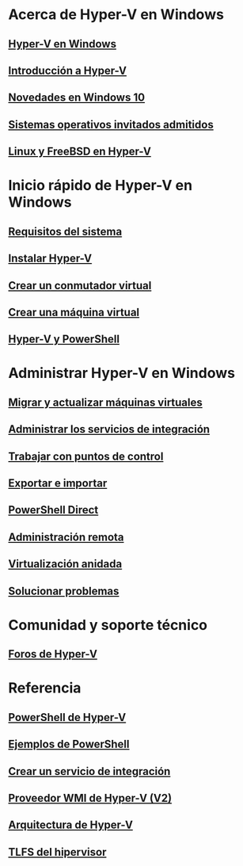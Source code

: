 # Acerca de Hyper-V en Windows

## [Hyper-V en Windows](./windows_welcome.md)

## [Introducción a Hyper-V](./about/hyperv_on_windows.md)

## [Novedades en Windows 10](./about/whats_new.md)

## [Sistemas operativos invitados admitidos](about/supported_guest_os.md)

## [Linux y FreeBSD en Hyper-V](https://technet.microsoft.com/library/dn531030.aspx)

# Inicio rápido de Hyper-V en Windows

## [Requisitos del sistema](quick_start/walkthrough_compatibility.md)

## [Instalar Hyper-V](quick_start/walkthrough_install.md)

## [Crear un conmutador virtual](quick_start/walkthrough_virtual_switch.md)

## [Crear una máquina virtual](quick_start/walkthrough_create_vm.md)

## [Hyper-V y PowerShell](quick_start/walkthrough_powershell.md)

# Administrar Hyper-V en Windows

## [Migrar y actualizar máquinas virtuales](user_guide/migrating_vms.md)

## [Administrar los servicios de integración](user_guide/managing_ics.md)

## [Trabajar con puntos de control](user_guide/checkpoints.md)

## [Exportar e importar](user_guide/export_import.md)

## [PowerShell Direct](user_guide/vmsession.md)

## [Administración remota](user_guide/remote_host_management.md)

## [Virtualización anidada](user_guide/nesting.md)

## [Solucionar problemas](user_guide/troubleshooting.md)

# Comunidad y soporte técnico

## [Foros de Hyper-V](https://social.technet.microsoft.com/Forums/windowsserver/en-US/home?forum=winserverhyperv)

# Referencia

## [PowerShell de Hyper-V](https://technet.microsoft.com/library/hh848559.aspx)

## [Ejemplos de PowerShell](develop/powershell_snippets.md)

## [Crear un servicio de integración](develop/make_mgmt_service.md)

## [Proveedor WMI de Hyper-V (V2)](https://msdn.microsoft.com/library/hh850319.aspx)

## [Arquitectura de Hyper-V](https://msdn.microsoft.com/en-us/library/cc768520(v=bts.10).aspx)

## [TLFS del hipervisor](develop/tlfs.md)


<!--HONumber=Feb16_HO3-->
